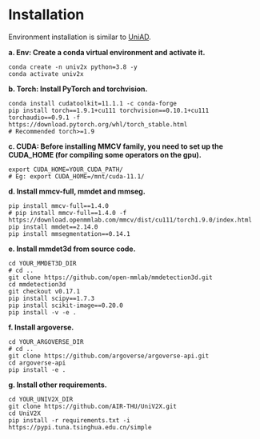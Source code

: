 # Installation
Environment installation is similar to [UniAD](https://github.com/OpenDriveLab/UniAD/blob/main/docs/INSTALL.md).

**a. Env: Create a conda virtual environment and activate it.**
```shell
conda create -n univ2x python=3.8 -y
conda activate univ2x
```

**b. Torch: Install PyTorch and torchvision.**
```shell
conda install cudatoolkit=11.1.1 -c conda-forge
pip install torch==1.9.1+cu111 torchvision==0.10.1+cu111 torchaudio==0.9.1 -f https://download.pytorch.org/whl/torch_stable.html
# Recommended torch>=1.9
```

**c. CUDA: Before installing MMCV family, you need to set up the CUDA_HOME (for compiling some operators on the gpu).**
```shell
export CUDA_HOME=YOUR_CUDA_PATH/
# Eg: export CUDA_HOME=/mnt/cuda-11.1/
```

**d. Install mmcv-full, mmdet and mmseg.**
```shell
pip install mmcv-full==1.4.0
# pip install mmcv-full==1.4.0 -f https://download.openmmlab.com/mmcv/dist/cu111/torch1.9.0/index.html
pip install mmdet==2.14.0
pip install mmsegmentation==0.14.1
```

**e. Install mmdet3d from source code.**
```shell
cd YOUR_MMDET3D_DIR
# cd ..
git clone https://github.com/open-mmlab/mmdetection3d.git
cd mmdetection3d
git checkout v0.17.1
pip install scipy==1.7.3
pip install scikit-image==0.20.0
pip install -v -e .
```

**f. Install argoverse.**
```shell
cd YOUR_ARGOVERSE_DIR
# cd ..
git clone https://github.com/argoverse/argoverse-api.git
cd argoverse-api
pip install -e .
```

**g. Install other requirements.**
```shell
cd YOUR_UNIV2X_DIR
git clone https://github.com/AIR-THU/UniV2X.git
cd UniV2X
pip install -r requirements.txt -i https://pypi.tuna.tsinghua.edu.cn/simple
```